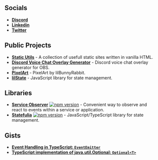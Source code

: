 ## Socials
* **[Discord](https://discord.com/users/237509022301814784)**  
* **[Linkedin](https://www.linkedin.com/in/andraz-mesaric-sirec-207371114/)**  
* **[Twitter](https://twitter.com/lilBunnyRabbit_)**  

## Public Projects
* **[Static Utils](https://lilbunnyrabbit.github.io/static-utils/)** - A collection of usefull static sites written in vanilla HTML.
* **[Discord Voice Chat Overlay Generator](https://lilbunnyrabbit.github.io/discord-vc-overlay/)** - Discord voice chat overlay generator for OBS.
* **[PixelArt](https://lilbunnyrabbit.github.io/pixelart/)** - PixelArt by lilBunnyRabbit.
* **[lilState](https://github.com/lilBunnyRabbit/lilstate)** - JavaScript library for state management.

## Libraries

* **[Service Observer](https://github.com/lilBunnyRabbit/service-observer)** [![npm version](https://img.shields.io/npm/v/@lilbunnyrabbit/service-observer.svg)](https://www.npmjs.com/package/@lilbunnyrabbit/service-observer) - Convenient way to observe and react to events within a service or application.
* **[Statefulia](https://github.com/lilBunnyRabbit/statefulia)** [![npm version](https://img.shields.io/npm/v/@lilbunnyrabbit/statefulia.svg)](https://www.npmjs.com/package/@lilbunnyrabbit/statefulia) - JavaScript/TypeScript library for state management.

## Gists
* **[Event Handling in TypeScript: `EventEmitter`](https://gist.github.com/lilBunnyRabbit/5c4370375c4974220f20c8b7a392de91)**
* **[TypeScript implementation of java.util.Optional<T>: `Optional<T>`](https://gist.github.com/lilBunnyRabbit/ab44b9bafca79cf1fa8024d833a60e24)**
<!--
**lilBunnyRabbit/lilBunnyRabbit** is a ✨ _special_ ✨ repository because its `README.md` (this file) appears on your GitHub profile.

Here are some ideas to get you started:

- 🔭 I’m currently working on ...
- 🌱 I’m currently learning ...
- 👯 I’m looking to collaborate on ...
- 🤔 I’m looking for help with ...
- 💬 Ask me about ...
- 📫 How to reach me: ...
- 😄 Pronouns: ...
- ⚡ Fun fact: ...
-->
